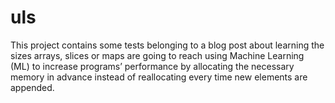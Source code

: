 # uls
This project contains some tests belonging to a blog post about learning the sizes arrays, slices or maps are going to reach using Machine Learning (ML) to increase  programs’ performance by allocating the necessary memory in advance instead of reallocating every time new elements are appended.